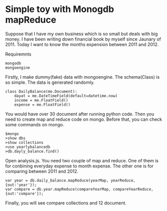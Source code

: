 # Simple toy with Monogdb mapReduce

Suppose that I have my own business which is so small but deals with big money. I have been writing down financial book by myself since Jaunary of 2011. Today I want to know the months expension between 2011 and 2012.

Requiremnts

~~~
mongodb
mongoengine
~~~

Firstly, I make dummy(fake) data with mongoengine. The schema(Class) is so simple. The data is generated randomly.

~~~
class DailyBalance(me.Document):
    dayat = me.DateTimeField(default=datetime.now)
    income = me.FloatField()
    expense = me.FloatField()
~~~

You would have over 30 document after running python code. Then you need to create map and reduce code on mongo. Before that, you can check some commands on mongo.

~~~
$mongo
>show dbs
>show collections
>use yearlybalancedb
>db.dayly_balance.find()
~~~

Open analysis.js. You need two couple of map and reduce. One of them is for conbining everyday expense to month expense. The other one is for comparing between 2011 and 2012.

~~~
var year = db.daily_balance.mapReduce(yearMap, yearReduce, {out:'year'});
var compare = db.year.mapReduce(compareYearMap, compareYearReduce, {out:'compare'});
~~~

Finally, you will see compare collections and 12 document.


